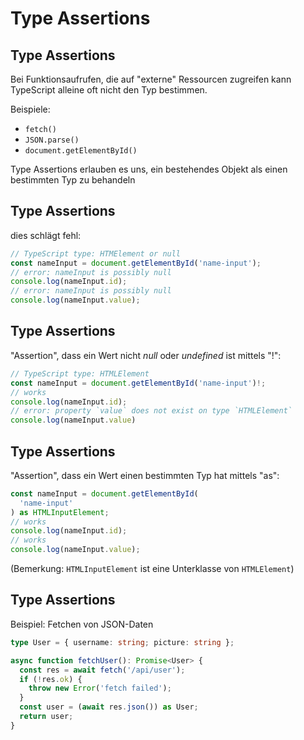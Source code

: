 # Type Assertions

## Type Assertions

Bei Funktionsaufrufen, die auf "externe" Ressourcen zugreifen kann TypeScript alleine oft nicht den Typ bestimmen.

Beispiele:

- `fetch()`
- `JSON.parse()`
- `document.getElementById()`

Type Assertions erlauben es uns, ein bestehendes Objekt als einen bestimmten Typ zu behandeln

## Type Assertions

dies schlägt fehl:

```ts
// TypeScript type: HTMElement or null
const nameInput = document.getElementById('name-input');
// error: nameInput is possibly null
console.log(nameInput.id);
// error: nameInput is possibly null
console.log(nameInput.value);
```

## Type Assertions

"Assertion", dass ein Wert nicht _null_ oder _undefined_ ist mittels "!":


```ts
// TypeScript type: HTMLElement
const nameInput = document.getElementById('name-input')!;
// works
console.log(nameInput.id);
// error: property `value` does not exist on type `HTMLElement`
console.log(nameInput.value)
```

## Type Assertions

"Assertion", dass ein Wert einen bestimmten Typ hat mittels "as":

```ts
const nameInput = document.getElementById(
  'name-input'
) as HTMLInputElement;
// works
console.log(nameInput.id);
// works
console.log(nameInput.value);
```

(Bemerkung: `HTMLInputElement` ist eine Unterklasse von `HTMLElement`)

## Type Assertions

Beispiel: Fetchen von JSON-Daten

```ts
type User = { username: string; picture: string };

async function fetchUser(): Promise<User> {
  const res = await fetch('/api/user');
  if (!res.ok) {
    throw new Error('fetch failed');
  }
  const user = (await res.json()) as User;
  return user;
}
```
